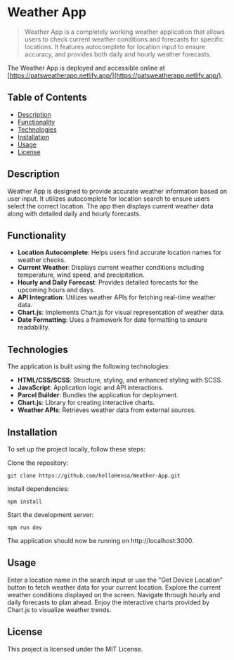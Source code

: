 # Weather App

> Weather App is a completely working weather application that allows users to check current weather conditions and forecasts for specific locations. It features autocomplete for location input to ensure accuracy, and provides both daily and hourly weather forecasts.

The Weather App is deployed and accessible online at [https://patsweatherapp.netlify.app/](https://patsweatherapp.netlify.app/).

## Table of Contents

- [Description](#description)
- [Functionality](#functionality)
- [Technologies](#technologies)
- [Installation](#installation)
- [Usage](#usage)
- [License](#license)

## Description

Weather App is designed to provide accurate weather information based on user input. It utilizes autocomplete for location search to ensure users select the correct location. The app then displays current weather data along with detailed daily and hourly forecasts.

## Functionality

- **Location Autocomplete**: Helps users find accurate location names for weather checks.
- **Current Weather**: Displays current weather conditions including temperature, wind speed, and precipitation.
- **Hourly and Daily Forecast**: Provides detailed forecasts for the upcoming hours and days.
- **API Integration**: Utilizes weather APIs for fetching real-time weather data.
- **Chart.js**: Implements Chart.js for visual representation of weather data.
- **Date Formatting**: Uses a framework for date formatting to ensure readability.

## Technologies

The application is built using the following technologies:

- **HTML/CSS/SCSS**: Structure, styling, and enhanced styling with SCSS.
- **JavaScript**: Application logic and API interactions.
- **Parcel Builder**: Bundles the application for deployment.
- **Chart.js**: Library for creating interactive charts.
- **Weather APIs**: Retrieves weather data from external sources.

## Installation

To set up the project locally, follow these steps:

Clone the repository:

`git clone https://github.com/helloHensa/Weather-App.git`

Install dependencies:

`npm install`

Start the development server:

`npm run dev`

The application should now be running on http://localhost:3000.

## Usage
Enter a location name in the search input or use the "Get Device Location" button to fetch weather data for your current location.
Explore the current weather conditions displayed on the screen.
Navigate through hourly and daily forecasts to plan ahead.
Enjoy the interactive charts provided by Chart.js to visualize weather trends.

## License
This project is licensed under the MIT License.
